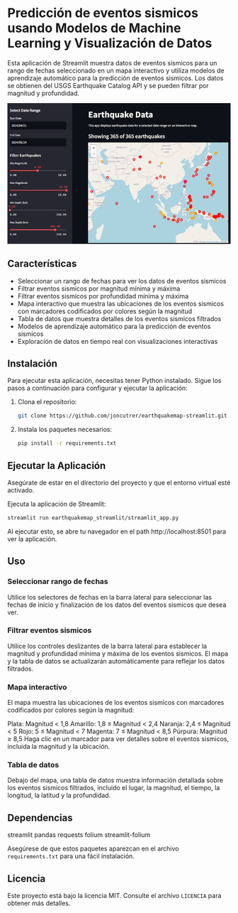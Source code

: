 # Predicción de eventos sismicos usando Modelos de Machine Learning y Visualización de Datos

Esta aplicación de Streamlit muestra datos de eventos sismicos para un rango de fechas seleccionado en un mapa interactivo y utiliza modelos de aprendizaje automático para la predicción de eventos sismicos. Los datos se obtienen del USGS Earthquake Catalog API y se pueden filtrar por magnitud y profundidad.

![Captura de pantalla del Mapa de Terremotos](screenshot.jpg)

## Características

- Seleccionar un rango de fechas para ver los datos de eventos sismicos
- Filtrar eventos sismicos por magnitud mínima y máxima
- Filtrar eventos sismicos por profundidad mínima y máxima
- Mapa interactivo que muestra las ubicaciones de los eventos sismicos con marcadores codificados por colores según la magnitud
- Tabla de datos que muestra detalles de los eventos sismicos filtrados
- Modelos de aprendizaje automático para la predicción de eventos sismicos
- Exploración de datos en tiempo real con visualizaciones interactivas

## Instalación

Para ejecutar esta aplicación, necesitas tener Python instalado. Sigue los pasos a continuación para configurar y ejecutar la aplicación:

1. Clona el repositorio:
    ```bash
    git clone https://github.com/joncutrer/earthquakemap-streamlit.git
    ```

2. Instala los paquetes necesarios:
    ```bash
    pip install -r requirements.txt
    ```

## Ejecutar la Aplicación

Asegúrate de estar en el directorio del proyecto y que el entorno virtual esté activado.

Ejecuta la aplicación de Streamlit:
```bash
streamlit run earthquakemap_streamlit/streamlit_app.py
```
Al ejecutar esto, se abre tu navegador en el path http://localhost:8501 para ver la aplicación.


## Uso

### Seleccionar rango de fechas

Utilice los selectores de fechas en la barra lateral para seleccionar las fechas de inicio y finalización de los datos del eventos sismicos que desea ver.

### Filtrar eventos sismicos

Utilice los controles deslizantes de la barra lateral para establecer la magnitud y profundidad mínima y máxima de los eventos sismicos. El mapa y la tabla de datos se actualizarán automáticamente para reflejar los datos filtrados.

### Mapa interactivo

El mapa muestra las ubicaciones de los eventos sismicos con marcadores codificados por colores según la magnitud:

Plata: Magnitud < 1,8
Amarillo: 1,8 ≤ Magnitud < 2,4
Naranja: 2,4 ≤ Magnitud < 5
Rojo: 5 ≤ Magnitud < 7
Magenta: 7 ≤ Magnitud < 8,5
Púrpura: Magnitud ≥ 8,5
Haga clic en un marcador para ver detalles sobre el eventos sismicos, incluida la magnitud y la ubicación.

### Tabla de datos

Debajo del mapa, una tabla de datos muestra información detallada sobre los eventos sismicos filtrados, incluido el lugar, la magnitud, el tiempo, la longitud, la latitud y la profundidad.

## Dependencias

streamlit
pandas
requests
folium
streamlit-folium

Asegúrese de que estos paquetes aparezcan en el archivo `requirements.txt` para una fácil instalación.

## Licencia

Este proyecto está bajo la licencia MIT. Consulte el archivo `LICENCIA` para obtener más detalles.
